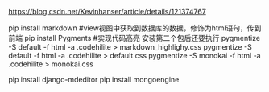 https://blog.csdn.net/Kevinhanser/article/details/121374767

pip install markdown #view视图中获取到数据库的数据，修饰为html语句，传到前端
pip install Pygments #实现代码高亮
安装第二个包后还要执行
pygmentize -S default -f html -a .codehilite > markdown_highlighy.css
pygmentize -S default -f html -a .codehilite > default.css
pygmentize -S monokai  -f html -a .codehilite > monokai.css


pip install django-mdeditor
pip install mongoengine 